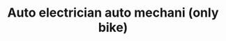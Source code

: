 ---
title: "Auto electrician auto mechani (only bike)"
url: /karachi/auto-electrician-auto-mechani-only-bike/
shop: Motorrad
---